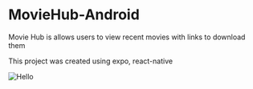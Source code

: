 # MovieHub-Android
Movie Hub is allows users to view recent movies with links to download them

This project was created using expo, react-native

![Hello](https://github.com/ArshadAzaad3299/MovieHub-Android/tree/master/assets/logo.png)







